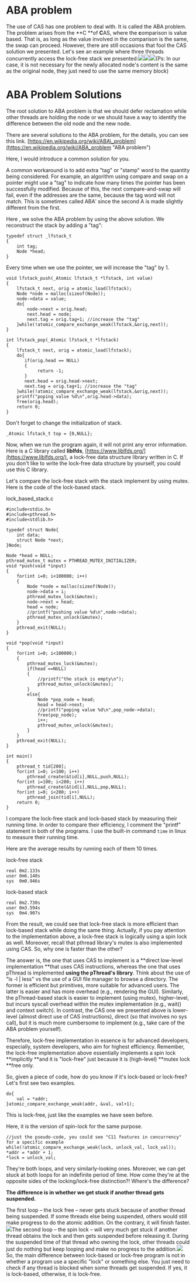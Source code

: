 # ABA problem

The use of CAS has one problem to deal with.  It is called the ABA problem.  The problem arises from the **C **of **C**AS, where the **c**omparison is value based.  That is, as long as the value involved in the comparison is the same, the swap can proceed.  However, there are still occasions that fool the CAS solution we presented.  Let's see an example where three threads concurrently access the lock-free stack we presented:![](/assets/aba_example2.jpg)![](/assets/aba_example4.jpg)![](/assets/aba_example9.jpg)\(Ps: In our case, it is not necessary for the newly allocated node's content is the same as the original node, they just need to use the same memory block\)

# ABA Problem Solutions

The root solution to ABA problem is that we should defer reclamation while other threads are holding the node or we should have a way to identify the difference between the old node and the new node.

There are several solutions to the ABA problem, for the details, you can see this link. [https://en.wikipedia.org/wiki/ABA\_problem](https://en.wikipedia.org/wiki/ABA_problem "ABA problem")

Here, I would introduce a common solution for you.

A common workaround is to add extra "tag" or "stamp" word to the quantity being considered. For example, an algorithm using compare and swap on a pointer might use a "tag" to indicate how many times the pointer has been successfully modified. Because of this, the next compare-and-swap will fail, even if the addresses are the same, because the tag word will not match.  This is sometimes called ABAʹ since the second A is made slightly different from the first.

Here , we solve the ABA problem by using the above solution. We reconstruct the stack by adding a "tag":

```
typedef struct _lfstack_t
{
    int tag;
    Node *head;
}
```

Every time when we use the pointer, we will increase the "tag" by 1.

```
void lfstack_push(_Atomic lfstack_t *lfstack, int value)
{
    lfstack_t next, orig = atomic_load(lfstack);
    Node *node = malloc(sizeof(Node));
    node->data = value;
    do{
        node->next = orig.head;
        next.head = node;
        next.tag = orig.tag+1; //increase the "tag"
    }while(!atomic_compare_exchange_weak(lfstack,&orig,next));
}

int lfstack_pop(_Atomic lfstack_t *lfstack)
{
    lfstack_t next, orig = atomic_load(lfstack);
    do{
       if(orig.head == NULL)
       {
            return -1;
       }
       next.head = orig.head->next;
       next.tag = orig.tag+1; //increase the "tag"
    }while(!atomic_compare_exchange_weak(lfstack,&orig,next));
    printf("poping value %d\n",orig.head->data);
    free(orig.head);
    return 0;
}
```

Don't forget to change the initialization of stack.

```
_Atomic lfstack_t top = {0,NULL};
```

Now, when we run the program again, it will not print any error information. Here is a C library called **liblfds**, [https://www.liblfds.org/](https://www.liblfds.org/), a lock-free data structure library written in C. If you don't like to write the lock-free data structure by yourself, you could use this C library.

Let's compare the lock-free stack with the stack implement by using mutex. Here is the code of the lock-based stack.

lock\_based\_stack.c

```
#include<stdio.h>
#include<pthread.h>
#include<stdlib.h>

typedef struct Node{
    int data;
    struct Node *next;
}Node;

Node *head = NULL;
pthread_mutex_t mutex = PTHREAD_MUTEX_INITIALIZER;
void *push(void *input)
{
    for(int i=0; i<100000; i++)
    {
        Node *node = malloc(sizeof(Node));
        node->data = i;
        pthread_mutex_lock(&mutex);
        node->next = head;
        head = node;
        //printf("pushing value %d\n",node->data);
        pthread_mutex_unlock(&mutex);
    }
    pthread_exit(NULL);
}

void *pop(void *input)
{
    for(int i=0; i<100000;)
    {
        pthread_mutex_lock(&mutex);
        if(head ==NULL)
        {
            //printf("the stack is empty\n");
            pthread_mutex_unlock(&mutex);
        }
        else{
            Node *pop_node = head;
            head = head->next;
            //printf("poping value %d\n",pop_node->data);
            free(pop_node);
            i++;
            pthread_mutex_unlock(&mutex);
        }
    }
    pthread_exit(NULL);
}

int main()
{
    pthread_t tid[200];
    for(int i=0; i<100; i++)
        pthread_create(&tid[i],NULL,push,NULL);
    for(int i=100; i<200; i++)
        pthread_create(&tid[i],NULL,pop,NULL);
    for(int i=0; i<200; i++)
        pthread_join(tid[i],NULL);
    return 0;
}
```

I compare the lock-free stack and lock-based stack by measuring their running time. In order to compare their efficiency, I comment the "printf" statement in both of the programs. I use the built-in command `time` in linux to measure their running time.

Here are the average results by running each of them 10 times.

lock-free stack

```
real 0m2.133s
user 0m6.140s
sys  0m0.946s
```

lock-based stack

```
real 0m2.730s
user 0m3.594s
sys  0m4.907s
```

From the result, we could see that lock-free stack is more efficient than lock-based stack while doing the same thing.  Actually, if you pay attention to the implementation above, a lock-free stack is logically using a spin lock as well.  Moreover, recall that pthread library's mutex is also implemented using CAS.  So, why one is faster than the other?

The answer is, the one that uses CAS to implement is a **direct low-level implementation **that uses CAS instructions, whereas the one that uses pThread is implemented **using the pThread's library**.  Think about the use of "ls -l \| less" vs the use of a GUI file manager to browse a directory.  The former is efficient but primitives, more suitable for advanced users.  The latter is easier and has more overhead \(e.g., rendering the GUI\).  Similarly, the pThread-based stack is easier to implement \(using mutex\), higher-level, but incurs syscall overhead within the mutex implementation \(e.g., wait\(\) and context switch\).  In contrast, the CAS one we presented above is lower-level \(almost direct use of CAS instructions\), direct \(so that involves no sys call\), but it is much more cumbersome to implement \(e.g., take care of the ABA problem yourself\).

Therefore, lock-free implementation in essence is for advanced developers, especially, system developers, who aim for highest efficiency.  Remember, the lock-free implementation above essentially implements a spin lock **implicitly **and it is "lock-free" just because it is \(high-level\) **mutex lock **free only.

So, given a piece of code, how do you know if it's lock-based or lock-free? Let's first see two examples.

```
do{
    val = *addr;
}atomic_compare_exchange_weak(addr, &val, val+1);
```

This is lock-free, just like the examples we have seen before.

Here, it is the version of spin-lock for the same purpose.

```
//just the pseudo-code, you could see "C11 features in concurrency" for a specific example
while(!atomic_compare_exchange_weak(lock, unlock_val, lock_val));
*addr = *addr + 1;
*lock = unlock_val;
```

They're both loops, and very similarly-looking ones. Moreover, we can get stuck at both loops for an indefinite period of time. How come they're at the opposite sides of the locking/lock-free distinction?! Where's the difference?

**The difference is in whether we get stuck if another thread gets suspended.**

The first loop – the lock free – never gets stuck because of another thread being suspended. If some threads else being suspended, others would still make progress to do the atomic addition. On the contrary, it will finish faster.![](/assets/lock-free.PNG)The second loop – the spin lock – will very much get stuck if another thread obtains the lock and then gets suspended before releasing it. During the suspended time of that thread who owning the lock, other threads could just do nothing but keep looping and make no progress to the addition.![](/assets/lock-based.PNG)So, the main difference between lock-based or lock-free program is not in whether a program use a specific "lock" or something else. You just need to check if any thread is blocked when some threads get suspended. If yes, it is lock-based, otherwise, it is lock-free.

